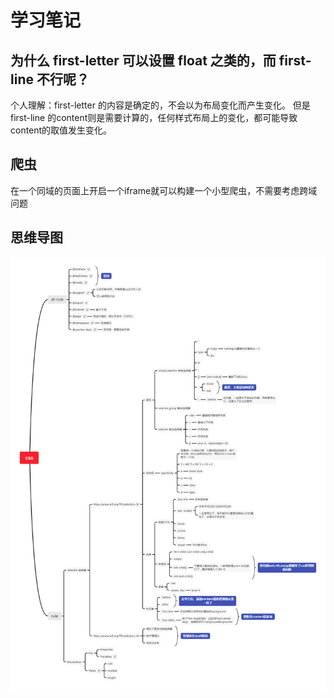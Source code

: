 # 学习笔记
## 为什么 first-letter 可以设置 float 之类的，而 first-line 不行呢？

个人理解：first-letter 的内容是确定的，不会以为布局变化而产生变化。
但是 first-line 的content则是需要计算的，任何样式布局上的变化，都可能导致content的取值发生变化。


## 爬虫

在一个同域的页面上开启一个iframe就可以构建一个小型爬虫，不需要考虑跨域问题

## 思维导图

![](./css.png)